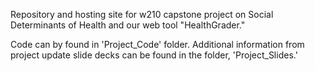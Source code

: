 Repository and hosting site for w210 capstone project on Social Determinants of Health and our web tool "HealthGrader."

Code can by found in 'Project_Code' folder.  Additional information from project update slide decks can be found in the folder, 'Project_Slides.'
